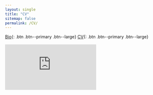 ```yaml
---
layout: single
title: "CV"
sitemap: false
permalink: /CV/
---
```

[Bio](https://regionary.github.io/_pages/about/){: .btn .btn--primary .btn--large} [CV](https://regionary.github.io/_pages/CV/){: .btn .btn--primary .btn--large}
<br>
<br>
<embed src="https://regionary.github.io/assets/Curriculum Vitae.pdf.pdf" type="application/pdf" />
